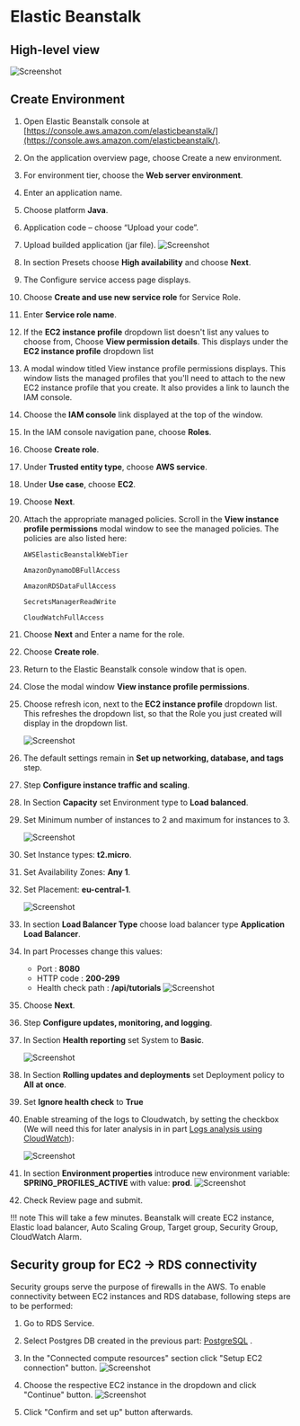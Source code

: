 # Elastic Beanstalk

High-level view
-------------------------
![Screenshot](../../img/postgreSQL_diagram_step_5_beanstalk-Page-1.drawio.svg)

Create Environment
-------------------------
1. Open Elastic Beanstalk console at [https://console.aws.amazon.com/elasticbeanstalk/](https://console.aws.amazon.com/elasticbeanstalk/).
2. On the application overview page, choose Create a new environment.
3. For environment tier, choose the **Web server environment**.
4. Enter an application name.
5. Choose platform **Java**. 
6. Application code – choose “Upload your code”.
7. Upload builded application (jar file). 
![Screenshot](../../img/4_beanstalk_platform.PNG)
8. In section Presets choose **High availability** and choose **Next**.
9. The Configure service access page displays.
10. Choose **Create and use new service role** for Service Role.
11. Enter **Service role name**.
12. If the **EC2 instance profile** dropdown list doesn't list any values to choose from, 
	Choose **View permission details**. This displays under the **EC2 instance profile** dropdown list
13. A modal window titled View instance profile permissions displays. This window lists the managed profiles that you'll need to 
	attach to the new EC2 instance profile that you create. It also provides a link to launch the IAM console.
14. Choose the **IAM console** link displayed at the top of the window.
15. In the IAM console navigation pane, choose **Roles**.
16. Choose **Create role**.
17. Under **Trusted entity type**, choose **AWS service**.
18. Under **Use case**, choose **EC2**.
19. Choose **Next**.
20. Attach the appropriate managed policies. Scroll in the **View instance profile permissions** modal window to see the managed policies. 
	The policies are also listed here:
	
		AWSElasticBeanstalkWebTier

		AmazonDynamoDBFullAccess

		AmazonRDSDataFullAccess
		
		SecretsManagerReadWrite
		
		CloudWatchFullAccess
		
21. Choose **Next** and Enter a name for the role.
22. Choose **Create role**.
23. Return to the Elastic Beanstalk console window that is open.
24. Close the modal window **View instance profile permissions**.
25. Choose refresh icon, next to the **EC2 instance profile** dropdown list.
	This refreshes the dropdown list, so that the Role you just created will display in the dropdown list.
	
	![Screenshot](../../img/beastalk_configure_service_access.png)

26. The default settings remain in  **Set up networking, database, and tags** step.
27. Step **Configure instance traffic and scaling**.
28. In Section **Capacity** set Environment type to **Load balanced**.
29. Set Minimum number of instances to 2 and maximum for instances to 3.

	![Screenshot](../../img/capacity_new.png)

30. Set Instance types: **t2.micro**.
31. Set Availability Zones: **Any 1**.
32. Set Placement: **eu-central-1**.

	![Screenshot](../../img/beanstalk_instance_types.png)
	
33. In section **Load Balancer Type** choose load balancer type **Application Load Balancer**.
34. In part Processes change this values:
	- Port      : **8080**
	- HTTP code : **200-299**
	- Health check path : **/api/tutorials**
![Screenshot](../../img/processes.png)	

35. Choose **Next**.
36. Step **Configure updates, monitoring, and logging**.
37. In Section **Health reporting** set System to **Basic**.

	![Screenshot](../../img/beanstalk_health2.png)	

38. In Section **Rolling updates and deployments** set Deployment policy to **All at once**.
39. Set **Ignore health check** to **True**
40. Enable streaming of the logs to Cloudwatch, by setting the checkbox 
	(We will need this for later analysis in in part [Logs analysis using CloudWatch](../part6/#build-client)):
	
	![Screenshot](../../img/18_Cloudwatch.png)
	
41. In section **Environment properties** introduce new environment variable: **SPRING_PROFILES_ACTIVE** with value: **prod**.
		![Screenshot](../../img/17_Env_var.PNG)		

42. Check Review page and submit.


!!! note
	This will take a few minutes. Beanstalk will create EC2 instance, Elastic load balancer, 
	Auto Scaling Group, Target group, Security Group, CloudWatch Alarm.	

Security group for EC2 -> RDS connectivity
-------------------------
Security groups serve the purpose of firewalls in the AWS.
To enable connectivity between EC2 instances and RDS database, following steps are to be performed:

1. Go to RDS Service.

2. Select Postgres DB created in the previous part: [PostgreSQL](../part1/) .

3. In the "Connected compute resources" section click "Setup EC2 connection" button.
![Screenshot](../../img/25_security_group.png)
4. Choose the respective EC2 instance in the dropdown and click "Continue" button.
![Screenshot](../../img/26_security_group_connection_1.png)
5. Click "Confirm and set up" button afterwards.


